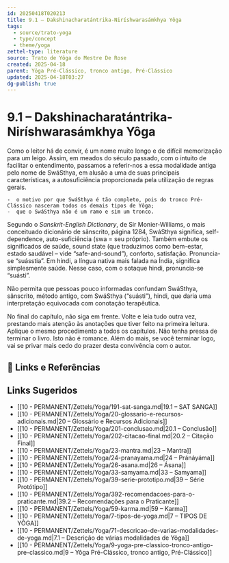 ```yaml
---
id: 20250418T020213
title: 9.1 – Dakshinacharatántrika-Niríshwarasámkhya Yôga
tags:
  - source/trato-yoga
  - type/concept
  - theme/yoga
zettel-type: literature
source: Trato de Yôga do Mestre De Rose
created: 2025-04-18
parent: Yôga Pré-Clássico, tronco antigo, Pré-Clássico
updated: 2025-04-18T03:27
dg-publish: true
---
```


# 9.1 – Dakshinacharatántrika-Niríshwarasámkhya Yôga

Como o leitor há de convir, é um nome muito longo e de difícil memorização para um leigo. Assim, em meados do século passado, com o intuito de facilitar o entendimento, passamos a referir-nos a essa modalidade antiga pelo nome de SwáSthya, em alusão a uma de suas principais características, a autosuficiência proporcionada pela utilização de regras gerais.

    -  o motivo por que SwáSthya é tão completo, pois do tronco Pré-Clássico nasceram todos os demais tipos de Yôga;
    -  que o SwáSthya não é um ramo e sim um tronco.

Segundo o *Sanskrit-English Dictionary*, de Sir Monier-Williams, o mais conceituado dicionário de sânscrito, página 1284, SwáSthya significa, self-dependence, auto-suficiência (swa = seu próprio). Também embute os significados de saúde, sound state (que traduzimos como bem-estar, estado saudável – vide “safe-and-sound”), conforto, satisfação. Pronuncia-se “suásstia”. Em hindi, a língua nativa mais falada na Índia, significa simplesmente saúde. Nesse caso, com o sotaque hindi, pronuncia-se “suásti”.

Não permita que pessoas pouco informadas confundam SwáSthya, sânscrito, método antigo, com SwáSthya (“suásti”), hindi, que daria uma interpretação equivocada com conotação terapêutica.

No final do capítulo, não siga em frente. Volte e leia tudo outra vez, prestando mais atenção às anotações que tiver feito na primeira leitura. Aplique o mesmo procedimento a todos os capítulos. Não tenha pressa de terminar o livro. Isto não é romance. Além do mais, se você terminar logo, vai se privar mais cedo do prazer desta convivência com o autor.

## 🔗 Links e Referências

## Links Sugeridos

- [[10 - PERMANENT/Zettels/Yoga/191-sat-sanga.md\|19.1 – SAT SANGA]]
- [[10 - PERMANENT/Zettels/Yoga/20-glossario-e-recursos-adicionais.md\|20 – Glossário e Recursos Adicionais]]
- [[10 - PERMANENT/Zettels/Yoga/201-conclusao.md\|20.1 – Conclusão]]
- [[10 - PERMANENT/Zettels/Yoga/202-citacao-final.md\|20.2 – Citação Final]]
- [[10 - PERMANENT/Zettels/Yoga/23-mantra.md\|23 – Mantra]]
- [[10 - PERMANENT/Zettels/Yoga/24-pranayama.md\|24 – Pránáyáma]]
- [[10 - PERMANENT/Zettels/Yoga/26-asana.md\|26 – Ásana]]
- [[10 - PERMANENT/Zettels/Yoga/33-samyama.md\|33 – Samyama]]
- [[10 - PERMANENT/Zettels/Yoga/39-serie-prototipo.md\|39 – Série Protótipo]]
- [[10 - PERMANENT/Zettels/Yoga/392-recomendacoes-para-o-praticante.md\|39.2 – Recomendações para o Praticante]]
- [[10 - PERMANENT/Zettels/Yoga/59-karma.md\|59 – Karma]]
- [[10 - PERMANENT/Zettels/Yoga/7-tipos-de-yoga.md\|7 – TIPOS DE YÔGA]]
- [[10 - PERMANENT/Zettels/Yoga/71-descricao-de-varias-modalidades-de-yoga.md\|7.1 – Descrição de várias modalidades de Yôga]]
- [[10 - PERMANENT/Zettels/Yoga/9-yoga-pre-classico-tronco-antigo-pre-classico.md\|9 – Yôga Pré-Clássico, tronco antigo, Pré-Clássico]]